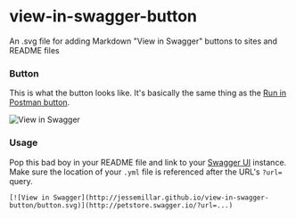 # view-in-swagger-button
An .svg file for adding Markdown "View in Swagger" buttons to sites and README files

### Button
This is what the button looks like. It's basically the same thing as the [Run in Postman button](https://www.getpostman.com/docs/run_button).

![View in Swagger](http://jessemillar.github.io/view-in-swagger-button/button.svg)

### Usage
Pop this bad boy in your README file and link to your [Swagger UI](http://swagger.io/swagger-ui/) instance. Make sure the location of your `.yml` file is referenced after the URL's `?url=` query.
```
[![View in Swagger](http://jessemillar.github.io/view-in-swagger-button/button.svg)](http://petstore.swagger.io/?url=...)
```
